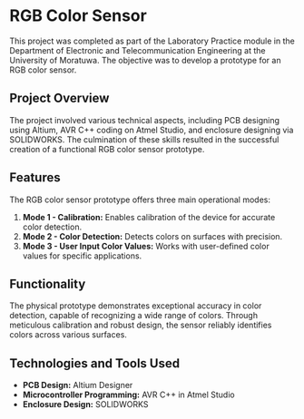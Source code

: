 # RGB Color Sensor

This project was completed as part of the Laboratory Practice module in the Department of Electronic and Telecommunication Engineering at the University of Moratuwa. The objective was to develop a prototype for an RGB color sensor.

## Project Overview

The project involved various technical aspects, including PCB designing using Altium, AVR C++ coding on Atmel Studio, and enclosure designing via SOLIDWORKS. The culmination of these skills resulted in the successful creation of a functional RGB color sensor prototype.

## Features

The RGB color sensor prototype offers three main operational modes:

1. **Mode 1 - Calibration:** Enables calibration of the device for accurate color detection.
2. **Mode 2 - Color Detection:** Detects colors on surfaces with precision.
3. **Mode 3 - User Input Color Values:** Works with user-defined color values for specific applications.

## Functionality

The physical prototype demonstrates exceptional accuracy in color detection, capable of recognizing a wide range of colors. Through meticulous calibration and robust design, the sensor reliably identifies colors across various surfaces.

## Technologies and Tools Used

- **PCB Design:** Altium Designer
- **Microcontroller Programming:** AVR C++ in Atmel Studio
- **Enclosure Design:** SOLIDWORKS
